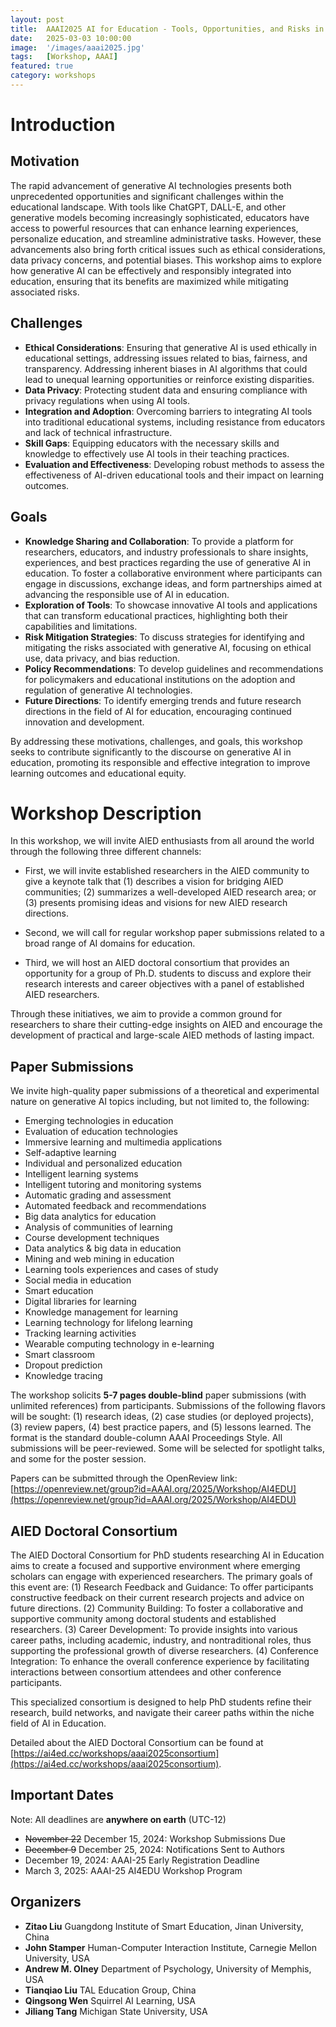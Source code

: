 ```yaml
---
layout: post
title:  AAAI2025 AI for Education - Tools, Opportunities, and Risks in the Generative AI Era
date:   2025-03-03 10:00:00
image:  '/images/aaai2025.jpg'
tags:   [Workshop, AAAI]
featured: true
category: workshops
---
```


# Introduction

## Motivation

The rapid advancement of generative AI technologies presents both unprecedented opportunities and significant challenges within the educational landscape. With tools like ChatGPT, DALL-E, and other generative models becoming increasingly sophisticated, educators have access to powerful resources that can enhance learning experiences, personalize education, and streamline administrative tasks. However, these advancements also bring forth critical issues such as ethical considerations, data privacy concerns, and potential biases. This workshop aims to explore how generative AI can be effectively and responsibly integrated into education, ensuring that its benefits are maximized while mitigating associated risks. 

## Challenges

* **Ethical Considerations**: Ensuring that generative AI is used ethically in educational settings, addressing issues related to bias, fairness, and transparency. Addressing inherent biases in AI algorithms that could lead to unequal learning opportunities or reinforce existing disparities.
* **Data Privacy**: Protecting student data and ensuring compliance with privacy regulations when using AI tools.
* **Integration and Adoption**: Overcoming barriers to integrating AI tools into traditional educational systems, including resistance from educators and lack of technical infrastructure.
* **Skill Gaps**: Equipping educators with the necessary skills and knowledge to effectively use AI tools in their teaching practices.
* **Evaluation and Effectiveness**: Developing robust methods to assess the effectiveness of AI-driven educational tools and their impact on learning outcomes.


## Goals

* **Knowledge Sharing and Collaboration**: To provide a platform for researchers, educators, and industry professionals to share insights, experiences, and best practices regarding the use of generative AI in education. To foster a collaborative environment where participants can engage in discussions, exchange ideas, and form partnerships aimed at advancing the responsible use of AI in education.
* **Exploration of Tools**: To showcase innovative AI tools and applications that can transform educational practices, highlighting both their capabilities and limitations.
* **Risk Mitigation Strategies**: To discuss strategies for identifying and mitigating the risks associated with generative AI, focusing on ethical use, data privacy, and bias reduction. 
* **Policy Recommendations**: To develop guidelines and recommendations for policymakers and educational institutions on the adoption and regulation of generative AI technologies.
* **Future Directions**: To identify emerging trends and future research directions in the field of AI for education, encouraging continued innovation and development.

By addressing these motivations, challenges, and goals, this workshop seeks to contribute significantly to the discourse on generative AI in education, promoting its responsible and effective integration to improve learning outcomes and educational equity.


# Workshop Description

In this workshop, we will invite AIED enthusiasts from all around the world through the following three different channels:

* First, we will invite established researchers in the AIED community to give a keynote talk that (1) describes a vision for bridging AIED communities; (2) summarizes a well-developed AIED research area; or (3) presents promising ideas and visions for new AIED research directions. 

* Second, we will call for regular workshop paper submissions related to a broad range of AI domains for education. 

* Third, we will host an AIED doctoral consortium that provides an opportunity for a group of Ph.D. students to discuss and explore their research interests and career objectives with a panel of established AIED researchers.

Through these initiatives, we aim to provide a common ground for researchers to share their cutting-edge insights on AIED and encourage the development of practical and large-scale AIED methods of lasting impact.



## Paper Submissions 

We invite high-quality paper submissions of a theoretical and experimental nature on generative AI topics including, but not limited to, the following:

* Emerging technologies in education
* Evaluation of education technologies
* Immersive learning and multimedia applications
* Self-adaptive learning
* Individual and personalized education
* Intelligent learning systems
* Intelligent tutoring and monitoring systems
* Automatic grading and assessment
* Automated feedback and recommendations
* Big data analytics for education
* Analysis of communities of learning
* Course development techniques
* Data analytics & big data in education
* Mining and web mining in education
* Learning tools experiences and cases of study
* Social media in education
* Smart education
* Digital libraries for learning
* Knowledge management for learning
* Learning technology for lifelong learning
* Tracking learning activities
* Wearable computing technology in e-learning
* Smart classroom
* Dropout prediction 
* Knowledge tracing


The workshop solicits **5-7 pages double-blind** paper submissions (with unlimited references) from participants. Submissions of the following flavors will be sought: (1) research ideas, (2) case studies (or deployed projects), (3) review papers, (4) best practice papers, and (5) lessons learned. The format is the standard double-column AAAI Proceedings Style. All submissions will be peer-reviewed. Some will be selected for spotlight talks, and some for the poster session. 

Papers can be submitted through the OpenReview link: [https://openreview.net/group?id=AAAI.org/2025/Workshop/AI4EDU](https://openreview.net/group?id=AAAI.org/2025/Workshop/AI4EDU)


## AIED Doctoral Consortium

The AIED Doctoral Consortium for PhD students researching AI in Education aims to create a focused and supportive environment where emerging scholars can engage with experienced researchers. The primary goals of this event are: (1) Research Feedback and Guidance: To offer participants constructive feedback on their current research projects and advice on future directions. (2) Community Building: To foster a collaborative and supportive community among doctoral students and established researchers. (3) Career Development: To provide insights into various career paths, including academic, industry, and nontraditional roles, thus supporting the professional growth of diverse researchers. (4) Conference Integration: To enhance the overall conference experience by facilitating interactions between consortium attendees and other conference participants.

This specialized consortium is designed to help PhD students refine their research, build networks, and navigate their career paths within the niche field of AI in Education.

Detailed about the AIED Doctoral Consortium can be found at [https://ai4ed.cc/workshops/aaai2025consortium](https://ai4ed.cc/workshops/aaai2025consortium).

## Important Dates

Note: All deadlines are **anywhere on earth** (UTC-12)

* ~~November 22~~ December 15, 2024: Workshop Submissions Due 
* ~~December 9~~ December 25, 2024: Notifications Sent to Authors 
* December 19, 2024: AAAI-25 Early Registration Deadline 
* March 3, 2025: AAAI-25 AI4EDU Workshop Program



## Organizers

<!-- ![Beautiful place]({{site.baseurl}}/images/aaai2022_workshop_organizers.jpg) -->

* **Zitao Liu** Guangdong Institute of Smart Education, Jinan University, China
* **John Stamper** Human-Computer Interaction Institute,  Carnegie Mellon University, USA
* **Andrew M. Olney** Department of Psychology, University of Memphis, USA
* **Tianqiao Liu** TAL Education Group, China
* **Qingsong Wen** Squirrel AI Learning, USA
* **Jiliang Tang** Michigan State University, USA

